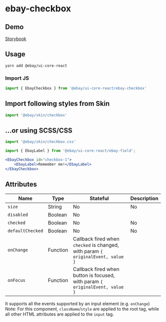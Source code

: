 # ebay-checkbox

## Demo
[Storybook](https://opensource.ebay.com/ebayui-core-react/main/?path=/story/ebay-checkbox--default-checkbox-button)

## Usage
```
yarn add @ebay/ui-core-react
```
### Import JS
```jsx harmony
import { EbayCheckbox } from '@ebay/ui-core-react/ebay-checkbox'
```

## Import following styles from Skin
```jsx harmony
import '@ebay/skin/checkbox'
```

## ...or using SCSS/CSS
```jsx harmony
import '@ebay/skin/checkbox.css'
```

```jsx
import { EbayLabel } from '@ebay/ui-core-react/ebay-field';

<EbayCheckbox id="checkbox-1">
    <EbayLabel>Remember me!</EbayLabel>
</EbayCheckbox>
```

## Attributes

Name | Type | Stateful | Description
--- | --- | --- | ---
`size` | String | No | No | Either `large` or `regular` (default). Sets the checkbox icon size. For mweb this should be set to `large`. (Note: The dimensions of the radio will not change, but only the icon)
`disabled` | Boolean | No |
`checked` | Boolean | No | No | indicates the checked value of the input element, required for a controlled component.
`defaultChecked` | Boolean | No | No | indicates the default checked input element value. Use when the component is not controlled.
`onChange` | Function | Callback fired when `checked` is changed, with param `{ originalEvent, value }`
`onFocus` | Function | Callback fired when button is focused, with param `{ originalEvent, value }`

It supports all the events supported by an input element (e.g. `onChange`)
Note: For this component, `className`/`style` are applied to the root tag, while all other HTML attributes are applied to the `input` tag.

